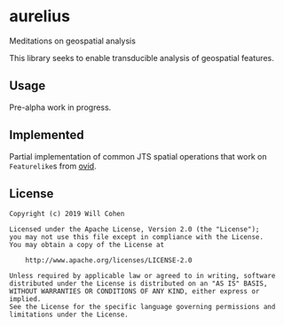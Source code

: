 # aurelius

Meditations on geospatial analysis

This library seeks to enable transducible analysis of geospatial features.

## Usage

Pre-alpha work in progress.

## Implemented

Partial implementation of common JTS spatial operations that work on
`Featurelike`s from [ovid](https://github.com/willcohen/ovid).

## License

```
Copyright (c) 2019 Will Cohen

Licensed under the Apache License, Version 2.0 (the "License");
you may not use this file except in compliance with the License.
You may obtain a copy of the License at

    http://www.apache.org/licenses/LICENSE-2.0

Unless required by applicable law or agreed to in writing, software
distributed under the License is distributed on an "AS IS" BASIS,
WITHOUT WARRANTIES OR CONDITIONS OF ANY KIND, either express or implied.
See the License for the specific language governing permissions and
limitations under the License.
```
